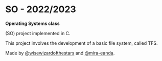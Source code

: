 # SO - 2022/2023
**Operating Systems class** 

(SO) project implemented in C.

This project involves the development of a basic file system, called TFS.

Made by [@wisewizardofthestars](https://github.com/wisewizardofthestars) and [@mira-eanda](https://github.com/mira-eanda).
